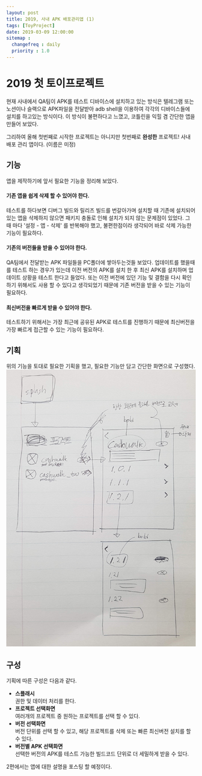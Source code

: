 ```yaml
---
layout: post
title: 2019, 사내 APK 배포관리앱 (1)
tags: [ToyProject]
date: 2019-03-09 12:00:00
sitemap :
  changefreq : daily
  priority : 1.0
---
```

# 2019 첫 토이프로젝트
현재 사내에서 QA팀이 APK를 테스트 디바이스에 설치하고 있는 방식은 텔레그램 또는 노션이나 슬랙으로 APK파일을 전달받아 adb shell을 이용하여 각각의 디바이스들에 설치를 하고있는 방식이다. 이 방식이 불편하다고 느꼈고, 코틀린을 익힐 겸 간단한 앱을 만들어 보았다.

그리하여 올해 첫번째로 시작한 프로젝트는 아니지만 첫번째로 **완성한** 프로젝트! 사내 배포 관리 앱이다. (이름은 미정)

## 기능
앱을 제작하기에 앞서 필요한 기능을 정리해 보았다.

#### 기존 앱을 쉽게 삭제 할 수 있어야 한다.
테스트를 하다보면 디버그 빌드와 릴리즈 빌드를 번갈아가며 설치할 때 기존에 설치되어 있는 앱을 삭제하지 않으면 패키지 충돌로 인해 설치가 되지 않는 문제점이 있었다. 그 때 마다 '설정 - 앱 - 삭제' 를 반복해야 했고, 불편한점이라 생각되어 바로 삭제 가능한 기능이 필요하다.

#### 기존의 버전들을 받을 수 있어야 한다.
QA팀에서 전달받는 APK 파일들을 PC폴더에 쌓아두는것들 보았다. 업데이트를 했을때를 테스트 하는 경우가 있는데 이전 버전의 APK를 설치 한 후 최신 APK를 설치하며 업데이트 상황을 테스트 한다고 들었다. 또는 이전 버전에 있던 기능 및 결함을 다시 확인하기 위해서도 사용 할 수 있다고 생각되었기 때문에 기존 버전을 받을 수 있는 기능이 필요하다.

#### 최신버전을 빠르게 받을 수 있어야 한다.
테스트하기 위해서는 가장 최근에 공유된 APK로 테스트를 진행하기 때문에 최신버전을 가장 빠르게 접근할 수 있는 기능이 필요하다.

## 기획
위의 기능을 토대로 필요한 기획을 했고, 필요한 기능만 담고 간단한 화면으로 구성했다.
![2019-03-09-remind-1](/assets/2019-03-24-my-devops-1-1.jpg)

## 구성

기획에 따른 구성은 다음과 같다.
* **스플래시**  
권한 및 데이터 처리를 한다.
* **프로젝트 선택화면**  
여러개의 프로젝트 중 원하는 프로젝트를 선택 할 수 있다.
* **버전 선택화면**  
버전 단위를 선택 할 수 있고, 해당 프로젝트를 삭제 또는 빠른 최신버전 설치를 할 수 있다.
* **버전별 APK 선택화면**  
선택한 버전의 APK를 테스트 가능한 빌드코드 단위로 더 세밀하게 받을 수 있다.

2편에서는 앱에 대한 설명을 포스팅 할 예정이다.
